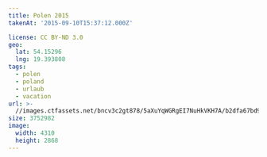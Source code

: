 ```yaml
---
title: Polen 2015
takenAt: '2015-09-10T15:37:12.000Z'

license: CC BY-ND 3.0
geo:
  lat: 54.15296
  lng: 19.393808
tags:
  - polen
  - poland
  - urlaub
  - vacation
url: >-
  //images.ctfassets.net/bncv3c2gt878/5aXuYqWGRgEI7NuHkVKH7A/b2dfa67bd9e680c05642742dccdfffb5/polen-2015_25931744206_o
size: 3752982
image:
  width: 4310
  height: 2868
---
```

